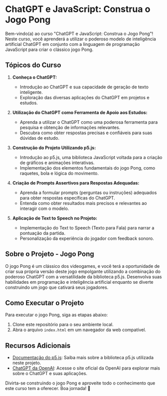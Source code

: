 # ChatGPT e JavaScript: Construa o Jogo Pong

Bem-vindo(a) ao curso "ChatGPT e JavaScript: Construa o Jogo Pong"! Neste curso, você aprenderá a utilizar o poderoso modelo de inteligência artificial ChatGPT em conjunto com a linguagem de programação JavaScript para criar o clássico jogo Pong.

## Tópicos do Curso

1. **Conheça o ChatGPT:**
   - Introdução ao ChatGPT e sua capacidade de geração de texto inteligente.
   - Exploração das diversas aplicações do ChatGPT em projetos e estudos.

2. **Utilização do ChatGPT como Ferramenta de Apoio aos Estudos:**
   - Aprenda a utilizar o ChatGPT como uma poderosa ferramenta para pesquisa e obtenção de informações relevantes.
   - Descubra como obter respostas precisas e confiáveis para suas dúvidas de estudo.

3. **Construção do Projeto Utilizando p5.js:**
   - Introdução ao p5.js, uma biblioteca JavaScript voltada para a criação de gráficos e animações interativas.
   - Implementação dos elementos fundamentais do jogo Pong, como raquetes, bola e lógica do movimento.

4. **Criação de Prompts Assertivos para Respostas Adequadas:**
   - Aprenda a formular prompts (perguntas ou instruções) adequados para obter respostas específicas do ChatGPT.
   - Entenda como obter resultados mais precisos e relevantes ao interagir com o modelo.

5. **Aplicação de Text to Speech no Projeto:**
   - Implementação do Text to Speech (Texto para Fala) para narrar a pontuação da partida.
   - Personalização da experiência do jogador com feedback sonoro.

## Sobre o Projeto - Jogo Pong

O jogo Pong é um clássico dos videogames, e você terá a oportunidade de criar sua própria versão deste jogo empolgante utilizando a combinação do poderoso ChatGPT com a versatilidade da biblioteca p5.js. Desenvolva suas habilidades em programação e inteligência artificial enquanto se diverte construindo um jogo que cativará seus jogadores.

## Como Executar o Projeto

Para executar o jogo Pong, siga as etapas abaixo:

1. Clone este repositório para o seu ambiente local.
2. Abra o arquivo `index.html` em um navegador da web compatível.

## Recursos Adicionais

- [Documentação do p5.js](https://p5js.org/): Saiba mais sobre a biblioteca p5.js utilizada neste projeto.
- [ChatGPT da OpenAI](https://openai.com/): Acesse o site oficial da OpenAI para explorar mais sobre o ChatGPT e suas aplicações.

Divirta-se construindo o jogo Pong e aproveite todo o conhecimento que este curso tem a oferecer. Boa jornada! 🚀

